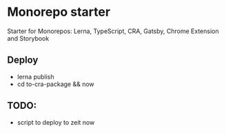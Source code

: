 # Monorepo starter

Starter for Monorepos: Lerna, TypeScript, CRA, Gatsby, Chrome Extension and Storybook

## Deploy

- lerna publish
- cd to-cra-package && now

## TODO:

- script to deploy to zeit now
